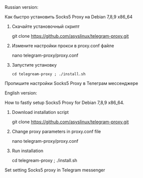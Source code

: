 Russian version:

Как быстро установить Socks5 Proxy на Debian 7,8,9 x86_64

1. Скачайте установочный скрипт

    git clone https://github.com/asyslinux/telegram-proxy.git

2. Измените настройки прокси в proxy.conf файле

    nano telegram-proxy/proxy.conf

3. Запустите установку

    `cd telegream-proxy ; ./install.sh`

Пропишите настройки Socks5 Proxy в Телеграм мессенджере

English version:

How to fastly setup Socks5 Proxy for Debian 7,8,9 x86_64.

1.  Download installation script

    git clone https://github.com/asyslinux/telegram-proxy.git

2.  Change proxy parameters in proxy.conf file

    nano telegram-proxy/proxy.conf

3.  Run installation

    cd telegream-proxy ; ./install.sh

Set setting Socks5 proxy in Telegram messenger
